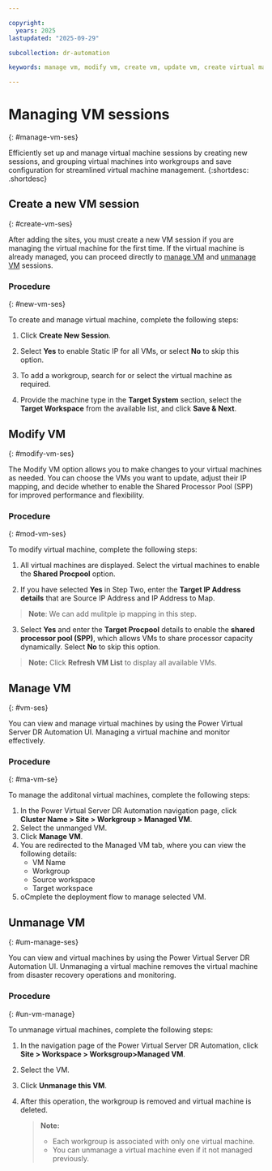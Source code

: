 ```yaml
---

copyright:
  years: 2025
lastupdated: "2025-09-29"

subcollection: dr-automation

keywords: manage vm, modify vm, create vm, update vm, create virtual machine, add virtual machine, modify virtual machine

---
```


# Managing VM sessions
{: #manage-vm-ses}

Efficiently set up and manage virtual machine sessions by creating new sessions, and grouping virtual machines into workgroups and save configuration for streamlined virtual machine management.
{:shortdesc: .shortdesc}

## Create a new VM session
{: #create-vm-ses}

After adding the sites, you must create a new VM session if you are managing the virtual machine for the first time. If the virtual machine is already managed, you can proceed directly to [manage VM](#vm-ses) and [unmanage VM](#um-manage-ses) sessions.

### Procedure
{: #new-vm-ses}

To create and manage virtual machine, complete the following steps:

1. Click **Create New Session**.  

2. Select **Yes** to enable Static IP for all VMs, or select **No** to skip this option.  

3. To add a workgroup, search for or select the virtual machine as required.  

4. Provide the machine type in the **Target System** section, select the **Target Workspace** from the available list, and click **Save & Next**.  

## Modify VM
{: #modify-vm-ses}

The Modify VM option allows you to make changes to your virtual machines as needed. You can choose the VMs you want to update, adjust their IP mapping, and decide whether to enable the Shared Processor Pool (SPP) for improved performance and flexibility.

### Procedure
{: #mod-vm-ses}

To modify virtual machine, complete the following steps:

1. All virtual machines are displayed. Select the virtual machines to enable the **Shared Procpool** option.  

2. If you have selected **Yes** in Step Two, enter the **Target IP Address details** that are Source IP Address and IP Address to Map.

> **Note**: We can add mulitple ip mapping in this step.

3. Select **Yes** and enter the **Target Procpool** details to enable the **shared processor pool (SPP)**, which allows VMs to share processor capacity dynamically. Select **No** to skip this option.  

> **Note:** Click **Refresh VM List** to display all available VMs.


## Manage VM
{: #vm-ses}

You can view and manage virtual machines by using the Power Virtual Server DR Automation UI. Managing a virtual machine and monitor effectively.

### Procedure
{: #ma-vm-se}

To manage the additonal virtual machines, complete the following steps:

1. In the Power Virtual Server DR Automation navigation page, click **Cluster Name > Site > Workgroup > Managed VM**.
2. Select the unmanged VM.
3. Click **Manage VM**.
4. You are redirected to the Managed VM tab, where you can view the following details:
   - VM Name
   - Workgroup
   - Source workspace
   - Target workspace
5. oCmplete the deployment flow to manage selected VM.

## Unmanage VM
{: #um-manage-ses}

You can view and virtual machines by using the Power Virtual Server DR Automation UI. Unmanaging a virtual machine removes the virtual machine from disaster recovery operations and monitoring.

### Procedure
{: #un-vm-manage}

To unmanage virtual machines, complete the following steps:

1. In the navigation page of the Power Virtual Server DR Automation, click **Site > Workspace > Worksgroup>Managed VM**.
2. Select the VM.
3. Click **Unmanage this VM**.
4. After this operation, the workgroup is removed and virtual machine is deleted.

   > **Note:**
   >
   > - Each workgroup is associated with only one virtual machine.
   > - You can unmanage a virtual machine even if it not managed previously.
